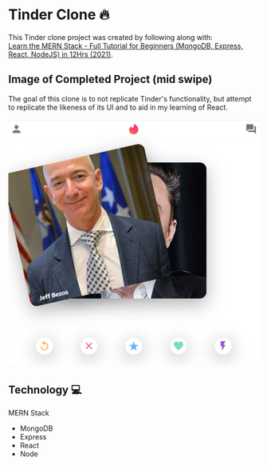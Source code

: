 # Tinder Clone 🔥
This Tinder clone project was created by following along with:<br>
[Learn the MERN Stack - Full Tutorial for Beginners (MongoDB, Express, React, NodeJS) in 12Hrs (2021)](https://www.youtube.com/watch?v=ktjafK4SgWM&list=WL&index=48).
<br>
## Image of Completed Project (mid swipe)
The goal of this clone is to not replicate Tinder's functionality, but attempt to replicate the likeness of its UI and to aid in my learning of React.
<br>
<br>
![Swiping Left on Jeff Bezos](https://github.com/CS-Topher/tinder-clone/blob/main/img/ui_pic.png)
<br>
## Technology 💻
MERN Stack
- MongoDB
- Express
- React
- Node
